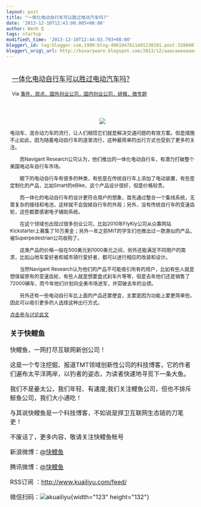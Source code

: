 ```yaml
--- 
layout: post 
title: "一体化电动自行车可以胜过电动汽车吗?" 
date: '2013-12-10T12:43:00.005+08:00' 
author: Wenh Q
tags: startup
modified\_time: '2013-12-10T12:44:03.793+08:00' 
blogger\_id: tag:blogger.com,1999:blog-4961947611491238191.post-3280407136888701975
blogger\_orig\_url: http://binaryware.blogspot.com/2013/12/aaacaeeeaaeecaea.html
---
```

<div style="margin: 10px; padding: 5px;">

<div style="font-size: 18px;">

[一体化电动自行车可以胜过电动汽车吗?](http://www.kuailiyu.com/article/6501.html)

</div>

<div style="font-size: 13px;">

Via
[事件，观点，国外创业公司，国内创业公司，研报，微专题](http://www.kuailiyu.com/)

</div>

</div>

<div style="font-size: 13px; padding: 15px 0 10px 10px;">

<div style="text-align: center;">

![](http://www.kuailiyu.com/uploadfile/2013/1209/20131209112058702.jpg)

</div>

电动车、混合动力车的流行，让人们相信它们就是解决交通问题的有效方案。但是措施不止如此，因为随着电动自行车的逐渐流行，这种最简单的出行方式也受到了更多的关注。

　　而Navigant
Research公司认为，他们推出的一体化电动自行车，有潜力打破整个美国电动车自行车市场。

　　眼下的电动自行车有很多的种类，有些是在传统自行车上添加了电动装置，有些是定制化的产品，比如Smart的eBike，这个产品设计很好，但是价格较贵。

　　而一体化的电动自行车的设计更符合用户的想象，首先通过整合一个集线系统，无需复杂的接线和电池，这样就不会毁掉自行车的外观；另外，没有传统自行车的变速齿轮，这些都要感谢电子辅助系统。

　　在这个领域也出现过很多创业公司，比如2010年FlyKly公司从众筹网站Kickstarter上募集了10万美金；另外一年之前MIT的学生们也推出过一款类似的产品，被Superpedestrian公司收购了。

　　这类产品的价格一般在500美元到1000美元之间，另外还能满足不同用户的需求，比如山地车爱好者和城市骑行爱好者，都可以进行相应的改装和设计。

　　当然Navigant
Research认为他们的产品不可能吸引所有的用户，比如有些人就是想保留原有的变速齿轮，有些人就是想要盘式刹车片等等，但是去年他们还是销售了72000辆车，而今年他们计划向全美市场进军，并突破去年的业绩。

　　另外还有一些电动自行车比上面的产品还要便宜，主要是因为功能上要更简单些。因此可以吸引更多的人选择这种出行方式。

[点击参与讨论此文](http://www.kuailiyu.com/article/6501.html?utm_source=articletail&utm_medium=RSS#comments)

<div style="font-size: 16px;">

### **关于快鲤鱼**

快鲤鱼，一网打尽互联网新创公司！

这是一个专注挖掘、报道TMT领域创新性公司的科技博客，它的作者们遍布太平洋两岸，以钓者的姿态，为读者快速地寻觅下一条大鱼。

我们不是姜太公，我们年轻、有速度;我们关注鲤鱼公司，但也不排斥鲸鱼公司，我们大小通吃！

与其说快鲤鱼是一个科技博客，不如说是捍卫互联网生态链的刀笔吏！

<div>

不废话了，更多内容，敬请关注快鲤鱼帐号

新浪微博：[@快鲤鱼](http://weibo.com/p/1002062696344613/mblog)

腾讯微博：[@快鲤鱼](http://t.qq.com/kuailiyucyzone)

RSS订阅 ：<http://www.kuailiyu.com/feed/>

微信扫码：![akuailiyu](http://tpl6.kuailiyu.com/templates/white/images/weixin.jpg){width="123"
height="132"}

</div>

</div>

</div>

